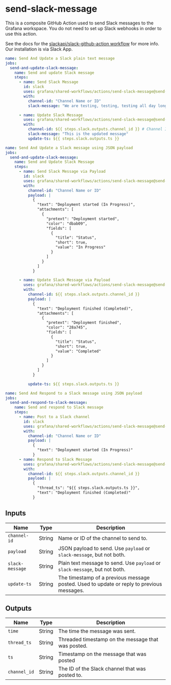 # send-slack-message

This is a composite GitHub Action used to send Slack messages to the Grafana workspace.
You do not need to set up Slack webhooks in order to use this action.

See the docs for the [slackapi/slack-github-action workflow](https://github.com/slackapi/slack-github-action/blob/main/README.md#technique-2-slack-app) for more info. Our installation is via Slack App.

<!-- x-release-please-start-version -->

```yaml
name: Send And Update a Slack plain text message
jobs:
  send-and-update-slack-message:
    name: Send and update Slack message
    steps:
      - name: Send Slack Message
        id: slack
        uses: grafana/shared-workflows/actions/send-slack-message@send-slack-message-v1.0.1
        with:
          channel-id: "Channel Name or ID"
          slack-message: "We are testing, testing, testing all day long"

      - name: Update Slack Message
        uses: grafana/shared-workflows/actions/send-slack-message@send-slack-message-v1.0.1
        with:
          channel-id: ${{ steps.slack.outputs.channel_id }} # Channel ID is required when updating a message
          slack-message: "This is the updated message"
          update-ts: ${{ steps.slack.outputs.ts }}
```

```yaml
name: Send And Update a Slack message using JSON payload
jobs:
  send-and-update-slack-message:
    name: Send and Update Slack Message
    steps:
      - name: Send Slack Message via Payload
        id: slack
        uses: grafana/shared-workflows/actions/send-slack-message@send-slack-message-v1.0.1
        with:
          channel-id: "Channel Name or ID"
          payload: |
            {
              "text": "Deployment started (In Progress)",
              "attachments": [
                {
                  "pretext": "Deployment started",
                  "color": "dbab09",
                  "fields": [
                    {
                      "title": "Status",
                      "short": true,
                      "value": "In Progress"
                    }
                  ]
                }
              ]
            }

      - name: Update Slack Message via Payload
        uses: grafana/shared-workflows/actions/send-slack-message@send-slack-message-v1.0.1
        with:
          channel-id: ${{ steps.slack.outputs.channel_id }}
          payload: |
            {
              "text": "Deployment finished (Completed)",
              "attachments": [
                {
                  "pretext": "Deployment finished",
                  "color": "28a745",
                  "fields": [
                    {
                      "title": "Status",
                      "short": true,
                      "value": "Completed"
                    }
                  ]
                }
              ]
            }

          update-ts: ${{ steps.slack.outputs.ts }}
```

```yaml
name: Send And Respond to a Slack message using JSON payload
jobs:
  send-and-respond-to-slack-message:
    name: Send and respond to Slack message
    steps:
      - name: Post to a Slack channel
        id: slack
        uses: grafana/shared-workflows/actions/send-slack-message@send-slack-message-v1.0.1
        with:
          channel-id: "Channel Name or ID"
          payload: |
            {
              "text": "Deployment started (In Progress)"
            }
      - name: Respond to Slack Message
        uses: grafana/shared-workflows/actions/send-slack-message@send-slack-message-v1.0.1
        with:
          channel-id: ${{ steps.slack.outputs.channel_id }}
          payload: |
            {
              "thread_ts": "${{ steps.slack.outputs.ts }}",
              "text": "Deployment finished (Completed)"
            }
```

<!-- x-release-please-end-version -->

## Inputs

| Name            | Type   | Description                                                                               |
| --------------- | ------ | ----------------------------------------------------------------------------------------- |
| `channel-id`    | String | Name or ID of the channel to send to.                                                     |
| `payload`       | String | JSON payload to send. Use `payload` or `slack-message`, but not both.                     |
| `slack-message` | String | Plain text message to send. Use `payload` or `slack-message`, but not both.               |
| `update-ts`     | String | The timestamp of a previous message posted. Used to update or reply to previous messages. |

## Outputs

| Name         | Type   | Description                                        |
| ------------ | ------ | -------------------------------------------------- |
| `time`       | String | The time the message was sent.                     |
| `thread_ts`  | String | Threaded timestamp on the message that was posted. |
| `ts`         | String | Timestamp on the message that was posted           |
| `channel_id` | String | The ID of the Slack channel that was posted to.    |
